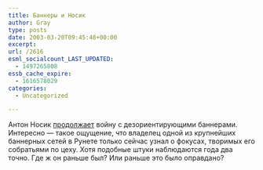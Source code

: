 ```yaml
---
title: Баннеры и Носик
author: Gray
type: posts
date: 2003-03-20T09:45:48+00:00
excerpt:
url: /2616
esml_socialcount_LAST_UPDATED:
  - 1497265808
essb_cache_expire:
  - 1616578029
categories:
  - Uncategorized

---
```








Антон Носик <a href="http://www.livejournal.com/users/dolboeb/288768.html" target="_blank">продолжает</a> войну с дезориентирующими баннерами.  
Интересно &#8212; такое ощущение, что владелец одной из крупнейших баннерных сетей в Рунете только сейчас узнал о фокусах, творимых его собратьями по цеху. Хотя подобные штуки наблюдаются года два точно. Где ж он раньше был? Или раньше это было оправдано?